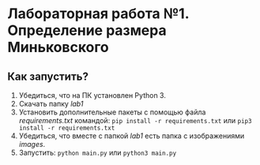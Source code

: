 # Лабораторная работа №1. Определение размера Миньковского

## Как запустить?

1. Убедиться, что на ПК установлен Python 3.
2. Скачать папку _lab1_
3. Установить дополнительные пакеты с помощью файла _requirements.txt_ командой: `pip install -r requirements.txt`
   или `pip3 install -r requirements.txt`
4. Убедиться, что вместе с папкой _lab1_ есть папка с изображениями _images_.
5. Запустить: `python main.py` или `python3 main.py`